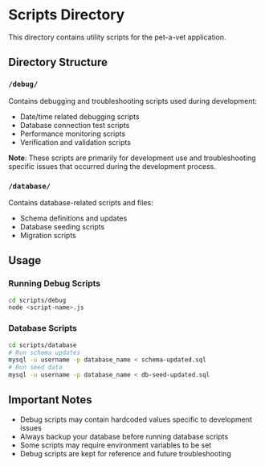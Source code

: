 # Scripts Directory

This directory contains utility scripts for the pet-a-vet application.

## Directory Structure

### `/debug/`

Contains debugging and troubleshooting scripts used during development:

- Date/time related debugging scripts
- Database connection test scripts
- Performance monitoring scripts
- Verification and validation scripts

**Note**: These scripts are primarily for development use and troubleshooting specific issues that occurred during the development process.

### `/database/`

Contains database-related scripts and files:

- Schema definitions and updates
- Database seeding scripts
- Migration scripts

## Usage

### Running Debug Scripts

```bash
cd scripts/debug
node <script-name>.js
```

### Database Scripts

```bash
cd scripts/database
# Run schema updates
mysql -u username -p database_name < schema-updated.sql
# Run seed data
mysql -u username -p database_name < db-seed-updated.sql
```

## Important Notes

- Debug scripts may contain hardcoded values specific to development issues
- Always backup your database before running database scripts
- Some scripts may require environment variables to be set
- Debug scripts are kept for reference and future troubleshooting
